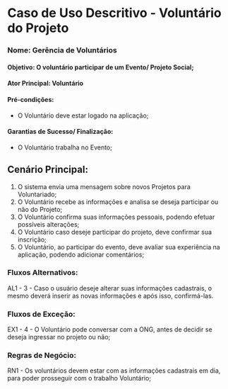 # Caso de Uso Descritivo - Voluntário do Projeto

### Nome: Gerência de Voluntários

#### Objetivo: O voluntário participar de um Evento/ Projeto Social;

#### Ator Principal: Voluntário

#### Pré-condições: 

- O Voluntário deve estar logado na aplicação;

#### Garantias de Sucesso/ Finalização:

- O Voluntário trabalha no Evento;

## Cenário Principal:

1. O sistema envia uma mensagem sobre novos Projetos para Voluntariado;
2. O Voluntário recebe as informações e analisa se deseja participar ou não do Projeto;
3. O Voluntário confirma suas informações pessoais, podendo efetuar possíveis alterações;
4. O Voluntário caso deseje participar do projeto, deve confirmar sua inscrição;
5. O Voluntário, ao participar do evento, deve avaliar sua experiência na aplicação, podendo adicionar comentários;

### Fluxos Alternativos: 

AL1 - 3 - Caso o usuário deseje alterar suas informações cadastrais, o mesmo deverá inserir as novas informações e após isso, confirmá-las.

### Fluxos de Exceção:

EX1 - 4 - O Voluntário pode conversar com a ONG, antes de decidir se deseja ingressar no projeto ou não;

### Regras de Negócio: 

RN1 - Os voluntários devem estar com as informações cadastrais em dia, para poder prosseguir com o trabalho Voluntário;
